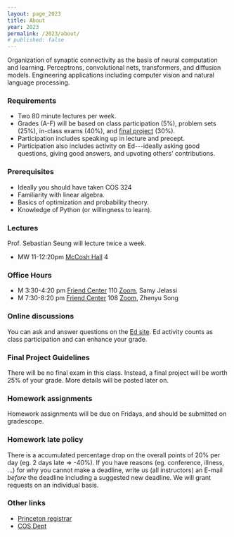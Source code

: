```yaml
---
layout: page_2023
title: About
year: 2023
permalink: /2023/about/
# published: false
---
```


Organization of synaptic connectivity as the basis of neural computation and learning. Perceptrons, convolutional nets, transformers, and diffusion models. Engineering applications including computer vision and natural language processing.

### Requirements
  - Two 80 minute lectures per week.  
  - Grades (A-F) will be based on class participation (5%), problem sets (25%), in-class exams (40%), and [final project](https://www.notion.so/COS485-Final-Project-Guidelines-7bcd475f0c41449780d972d4277383ba) (30%).
  - Participation includes speaking up in lecture and precept.
  - Participation also includes activity on Ed---ideally asking good questions, giving good answers, and upvoting others' contributions.

### Prerequisites
  - Ideally you should have taken COS 324
  - Familiarity with linear algebra.
  - Basics of optimization and probability theory.
  - Knowledge of Python (or willingness to learn).

### Lectures
Prof. Sebastian Seung will lecture twice a week.

- MW 11-12:20pm [McCosh Hall][mccosh-hall] 4

### Office Hours
 
- M	3:30-4:20 pm [Friend Center][friend-center]	110 [Zoom](https://princeton.zoom.us/j/882927292), Samy Jelassi
- M	7:30-8:20 pm [Friend Center][friend-center] 108 [Zoom](https://princeton.zoom.us/j/911464581), Zhenyu Song


### Online discussions
You can ask and answer questions on the [Ed site](https://edstem.org/us/courses/36236/discussion/).  Ed activity counts as class participation and can enhance your grade.

### Final Project Guidelines
There will be no final exam in this class. Instead, a final project will be worth 25% of your grade. More details will be posted later on.

### Homework assignments
Homework assignments will be due on Fridays, and should be submitted on gradescope.

### Homework late policy

There is a accumulated percentage drop on the overall points of 20% per day (eg. 2 days late => -40%). If you have reasons (eg. conference, illness, ...) for why you cannot make a deadline, write us (all instructors) an E-mail *before* the deadline including a suggested new deadline. We will grant requests on an individual basis.

### Other links
- [Princeton registrar](https://registrar.princeton.edu/course-offerings?term=1204&subject=COS)
- [COS Dept](http://www.cs.princeton.edu/courses/archive/spring20/cos485/)

[mccosh-hall]: https://goo.gl/maps/VY1rCGpwGhYzeNMy9
[friend-center]: https://goo.gl/maps/FbGwEnmNAnC2
[pni]: https://www.google.com/maps/place/Princeton+Neuroscience+Institute/@40.3430949,-74.6547442,17z/data=!3m1!4b1!4m5!3m4!1s0x89c3e6c53815e167:0x52f009cb85093372!8m2!3d40.3430908!4d-74.6525555
[computer-science]: https://goo.gl/maps/23Nw4ktSwZQ2

